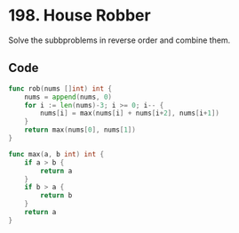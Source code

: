 # 198. House Robber
Solve the subbproblems in reverse order and combine them.

## Code
```go
func rob(nums []int) int {
    nums = append(nums, 0)
    for i := len(nums)-3; i >= 0; i-- {
        nums[i] = max(nums[i] + nums[i+2], nums[i+1])
    }
    return max(nums[0], nums[1])
}

func max(a, b int) int {
    if a > b {
        return a
    }
    if b > a {
        return b
    }
    return a
}
```
